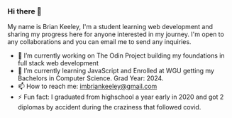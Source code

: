 ### Hi there 👋

My name is Brian Keeley, I'm a student learning web development and sharing my progress here for anyone interested in my journey.
I'm open to any collaborations and you can email me to send any inquiries.

- 🔭 I’m currently working on The Odin Project building my foundations in full stack web development
- 🌱 I’m currently learning JavaScript and Enrolled at WGU getting my Bachelors in Computer Science. Grad Year: 2024.
- 📫 How to reach me: imbriankeeley@gmail.com
- ⚡ Fun fact: I graduated from highschool a year early in 2020 and got 2 diplomas by accident during the craziness that followed covid.
